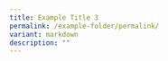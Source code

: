 ```yaml
---
title: Example Title 3
permalink: /example-folder/permalink/
variant: markdown
description: ""
---
```

